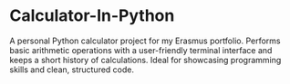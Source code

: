 # Calculator-In-Python
A personal Python calculator project for my Erasmus portfolio. Performs basic arithmetic operations with a user-friendly terminal interface and keeps a short history of calculations. Ideal for showcasing programming skills and clean, structured code.
